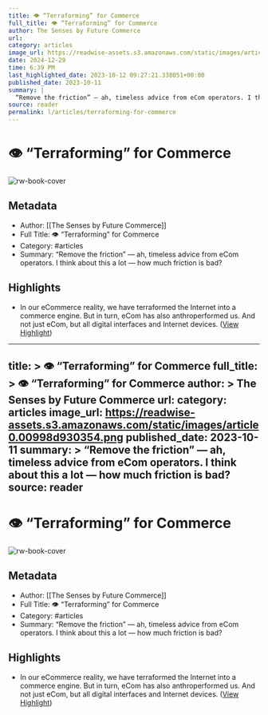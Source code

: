 ```yaml
---
title: 👁️ “Terraforming” for Commerce
full_title: 👁️ “Terraforming” for Commerce
author: The Senses by Future Commerce
url: 
category: articles
image_url: https://readwise-assets.s3.amazonaws.com/static/images/article0.00998d930354.png
date: 2024-12-29
time: 6:39 PM
last_highlighted_date: 2023-10-12 09:27:21.338051+00:00
published_date: 2023-10-11
summary: |
  “Remove the friction” — ah, timeless advice from eCom operators. I think about this a lot — how much friction is bad?
source: reader
permalink: l/articles/terraforming-for-commerce
---
```

# 👁️ “Terraforming” for Commerce

![rw-book-cover](https://readwise-assets.s3.amazonaws.com/static/images/article0.00998d930354.png)

## Metadata
- Author: [[The Senses by Future Commerce]]
- Full Title: 👁️ “Terraforming” for Commerce
- Category: #articles
- Summary: “Remove the friction” — ah, timeless advice from eCom operators. I think about this a lot — how much friction is bad?

## Highlights
- In our eCommerce reality, we have terraformed the Internet into a commerce engine. But in turn, eCom has also anthroperformed us. And not just eCom, but all digital interfaces and Internet devices. ([View Highlight](https://read.readwise.io/read/01hchkch75nfw97h4rrwmagx05))


---
title: >
  👁️ “Terraforming” for Commerce
full_title: >
  👁️ “Terraforming” for Commerce
author: >
  The Senses by Future Commerce
url: 
category: articles
image_url: https://readwise-assets.s3.amazonaws.com/static/images/article0.00998d930354.png
published_date: 2023-10-11
summary: >
  “Remove the friction” — ah, timeless advice from eCom operators. I think about this a lot — how much friction is bad?
source: reader
---
# 👁️ “Terraforming” for Commerce

![rw-book-cover](https://readwise-assets.s3.amazonaws.com/static/images/article0.00998d930354.png)

## Metadata
- Author: [[The Senses by Future Commerce]]
- Full Title: 👁️ “Terraforming” for Commerce
- Category: #articles
- Summary: “Remove the friction” — ah, timeless advice from eCom operators. I think about this a lot — how much friction is bad?

## Highlights
- In our eCommerce reality, we have terraformed the Internet into a commerce engine. But in turn, eCom has also anthroperformed us. And not just eCom, but all digital interfaces and Internet devices. ([View Highlight](https://read.readwise.io/read/01hchkch75nfw97h4rrwmagx05))


